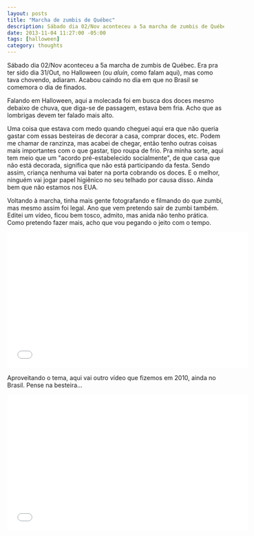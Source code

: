 ```yaml
---
layout: posts
title: "Marcha de zumbis de Québec"
description: Sábado dia 02/Nov aconteceu a 5a marcha de zumbis de Québec...
date: 2013-11-04 11:27:00 -05:00
tags: [halloween]
category: thoughts
---
```


Sábado dia 02/Nov aconteceu a 5a marcha de zumbis de Québec. Era pra ter sido dia 31/Out, no Halloween (ou _aluín_, como falam aqui), mas como tava chovendo, adiaram. Acabou caindo no dia em que no Brasil se comemora o dia de finados.

Falando em Halloween, aqui a molecada foi em busca dos doces mesmo debaixo de chuva, que diga-se de passagem, estava bem fria. Acho que as lombrigas devem ter falado mais alto.

Uma coisa que estava com medo quando cheguei aqui era que n&atilde;o queria gastar com essas besteiras de decorar a casa, comprar doces, etc. Podem me chamar de ranzinza, mas acabei de chegar, ent&atilde;o tenho outras coisas mais importantes com o que gastar, tipo roupa de frio. Pra minha sorte, aqui tem meio que um "acordo pré-estabelecido socialmente", de que casa que n&atilde;o está decorada, significa que n&atilde;o está participando da festa. Sendo assim, criança nenhuma vai bater na porta cobrando os doces. E o melhor, ninguém vai jogar papel higiênico no seu telhado por causa disso. Ainda bem que n&atilde;o estamos nos EUA.

Voltando à marcha, tinha mais gente fotografando e filmando do que zumbi, mas mesmo assim foi legal. Ano que vem pretendo sair de zumbi também. Editei um vídeo, ficou bem tosco, admito, mas anida n&atilde;o tenho prática. Como pretendo fazer mais, acho que vou pegando o jeito com o tempo.

<div align="center"><iframe width="560" height="315" src="//www.youtube.com/embed/tpsEem9xePc" frameborder="0" allowfullscreen></iframe></div>

Aproveitando o tema, aqui vai outro vídeo que fizemos em 2010, ainda no Brasil. Pense na besteira...

<div align="center"><iframe width="560" height="315" src="//www.youtube.com/embed/Znn-e1_-I84" frameborder="0" allowfullscreen></iframe></div>

